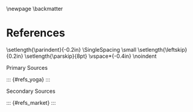 \newpage
\backmatter

# References

\setlength{\parindent}{-0.2in}
\SingleSpacing
\small
\setlength{\leftskip}{0.2in}
\setlength{\parskip}{8pt}
\vspace*{-0.4in}
\noindent

Primary Sources

::: {#refs_yoga}
:::

Secondary Sources

::: {#refs_market}
:::
